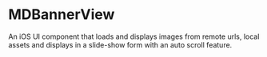 # MDBannerView
An iOS UI component that loads and displays images from remote urls, local assets and displays in a slide-show form with an auto scroll feature. 
